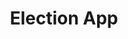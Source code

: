 ---
title: Election App
description: An online voting system for school organizations. Featuring real-time voting, candidate management, and user management.
cover: /assets/img/projects/evote_cover.png
# refer to /lib/projects.ts
technologies: [vue, firebase, quasar]
# real url if available
liveUrl: https://evote.anhzf.dev/
# fallback if liveUrl is not available
demoUrl: https://evote.anhzf.dev/osis-smpn23-2024
repositoryUrl: https://github.com/anhzf/evote
---